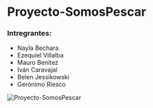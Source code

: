 # Proyecto-SomosPescar

### Intregrantes: 
- Nayla Bechara
- Ezequiel Villalba
- Mauro Benitez
- Iván Caravajal
- Belen Jessikowski
- Gerónimo Riesco

![Proyecto-SomosPescar](https://user-images.githubusercontent.com/83089714/182244389-fc46e56c-d06d-4d6d-8337-6cab1562b896.png)
